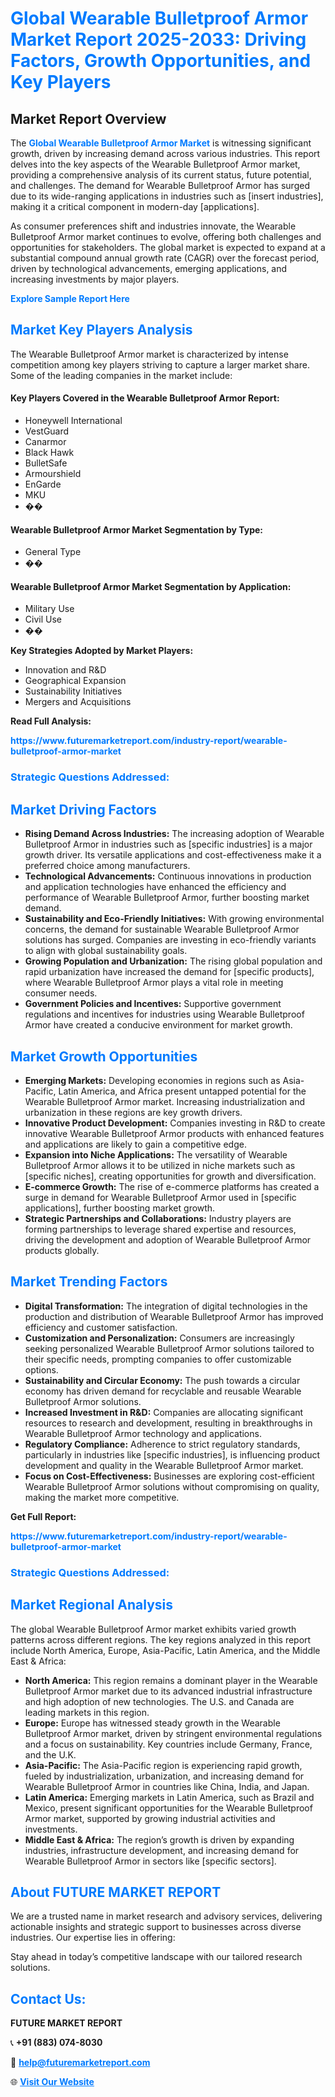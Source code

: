 <h1 style="color: #007BFF;">Global Wearable Bulletproof Armor Market Report 2025-2033: Driving Factors, Growth Opportunities, and Key Players</h1>

<section id="overview">
<h2>Market Report Overview</h2>
<p>The <a href="https://www.futuremarketreport.com/industry-report/wearable-bulletproof-armor-market" style="color: #007BFF; text-decoration: none;"><strong>Global Wearable Bulletproof Armor Market</strong></a> is witnessing significant growth, driven by increasing demand across various industries. This report delves into the key aspects of the Wearable Bulletproof Armor market, providing a comprehensive analysis of its current status, future potential, and challenges. The demand for Wearable Bulletproof Armor has surged due to its wide-ranging applications in industries such as [insert industries], making it a critical component in modern-day [applications].</p>
<p>As consumer preferences shift and industries innovate, the Wearable Bulletproof Armor market continues to evolve, offering both challenges and opportunities for stakeholders. The global market is expected to expand at a substantial compound annual growth rate (CAGR) over the forecast period, driven by technological advancements, emerging applications, and increasing investments by major players.</p>
</section>

<section id="overview">
<p><a href="https://www.futuremarketreport.com/request-sample/reportId=113770" style="color: #007BFF; text-decoration: none;"><strong>Explore Sample Report Here</strong></a></p>
</section>

<section id="key-players">
<h2 style="color: #007BFF;">Market Key Players Analysis</h2>
<p>The Wearable Bulletproof Armor market is characterized by intense competition among key players striving to capture a larger market share. Some of the leading companies in the market include:</p>
<h4>Key Players Covered in the Wearable Bulletproof Armor Report:</h4>
<ul><li>Honeywell International</li><li>VestGuard</li><li>Canarmor</li><li>Black Hawk</li><li>BulletSafe</li><li>Armourshield</li><li>EnGarde</li><li>MKU</li><li>��</li></ul>
<h4>Wearable Bulletproof Armor Market Segmentation by Type:</h4>
<ul><li>General Type</li><li>��</li></ul>

<h4>Wearable Bulletproof Armor Market Segmentation by Application:</h4>
<ul><li>Military Use</li><li>Civil Use</li><li>��</li></ul>
<p><strong>Key Strategies Adopted by Market Players:</strong></p>
<ul>
<li>Innovation and R&D</li>
<li>Geographical Expansion</li>
<li>Sustainability Initiatives</li>
<li>Mergers and Acquisitions</li>
</ul>
</section>

<section>
<p><strong>Read Full Analysis: </strong></p><a href="https://www.futuremarketreport.com/industry-report/wearable-bulletproof-armor-market" style="color: #007BFF; text-decoration: none;"><strong>https://www.futuremarketreport.com/industry-report/wearable-bulletproof-armor-market</strong></a>
<h3 style="color: #007BFF;">Strategic Questions Addressed:</h3>
</section>

<section id="driving-factors">
<h2 style="color: #007BFF;">Market Driving Factors</h2>
<ul>
<li><strong>Rising Demand Across Industries:</strong> The increasing adoption of Wearable Bulletproof Armor in industries such as [specific industries] is a major growth driver. Its versatile applications and cost-effectiveness make it a preferred choice among manufacturers.</li>
<li><strong>Technological Advancements:</strong> Continuous innovations in production and application technologies have enhanced the efficiency and performance of Wearable Bulletproof Armor, further boosting market demand.</li>
<li><strong>Sustainability and Eco-Friendly Initiatives:</strong> With growing environmental concerns, the demand for sustainable Wearable Bulletproof Armor solutions has surged. Companies are investing in eco-friendly variants to align with global sustainability goals.</li>
<li><strong>Growing Population and Urbanization:</strong> The rising global population and rapid urbanization have increased the demand for [specific products], where Wearable Bulletproof Armor plays a vital role in meeting consumer needs.</li>
<li><strong>Government Policies and Incentives:</strong> Supportive government regulations and incentives for industries using Wearable Bulletproof Armor have created a conducive environment for market growth.</li>
</ul>
</section>

<section id="growth-opportunities">
<h2 style="color: #007BFF;">Market Growth Opportunities</h2>
<ul>
<li><strong>Emerging Markets:</strong> Developing economies in regions such as Asia-Pacific, Latin America, and Africa present untapped potential for the Wearable Bulletproof Armor market. Increasing industrialization and urbanization in these regions are key growth drivers.</li>
<li><strong>Innovative Product Development:</strong> Companies investing in R&D to create innovative Wearable Bulletproof Armor products with enhanced features and applications are likely to gain a competitive edge.</li>
<li><strong>Expansion into Niche Applications:</strong> The versatility of Wearable Bulletproof Armor allows it to be utilized in niche markets such as [specific niches], creating opportunities for growth and diversification.</li>
<li><strong>E-commerce Growth:</strong> The rise of e-commerce platforms has created a surge in demand for Wearable Bulletproof Armor used in [specific applications], further boosting market growth.</li>
<li><strong>Strategic Partnerships and Collaborations:</strong> Industry players are forming partnerships to leverage shared expertise and resources, driving the development and adoption of Wearable Bulletproof Armor products globally.</li>
</ul>
</section>

<section id="trending-factors">
<h2 style="color: #007BFF;">Market Trending Factors</h2>
<ul>
<li><strong>Digital Transformation:</strong> The integration of digital technologies in the production and distribution of Wearable Bulletproof Armor has improved efficiency and customer satisfaction.</li>
<li><strong>Customization and Personalization:</strong> Consumers are increasingly seeking personalized Wearable Bulletproof Armor solutions tailored to their specific needs, prompting companies to offer customizable options.</li>
<li><strong>Sustainability and Circular Economy:</strong> The push towards a circular economy has driven demand for recyclable and reusable Wearable Bulletproof Armor solutions.</li>
<li><strong>Increased Investment in R&D:</strong> Companies are allocating significant resources to research and development, resulting in breakthroughs in Wearable Bulletproof Armor technology and applications.</li>
<li><strong>Regulatory Compliance:</strong> Adherence to strict regulatory standards, particularly in industries like [specific industries], is influencing product development and quality in the Wearable Bulletproof Armor market.</li>
<li><strong>Focus on Cost-Effectiveness:</strong> Businesses are exploring cost-efficient Wearable Bulletproof Armor solutions without compromising on quality, making the market more competitive.</li>
</ul>
</section>

<section>
<p><strong>Get Full Report: </strong></p><a href="https://www.futuremarketreport.com/industry-report/wearable-bulletproof-armor-market" style="color: #007BFF; text-decoration: none;"><strong>https://www.futuremarketreport.com/industry-report/wearable-bulletproof-armor-market</strong></a>
<h3 style="color: #007BFF;">Strategic Questions Addressed:</h3>
</section>


<section id="regional-analysis">
<h2 style="color: #007BFF;">Market Regional Analysis</h2>
<p>The global Wearable Bulletproof Armor market exhibits varied growth patterns across different regions. The key regions analyzed in this report include North America, Europe, Asia-Pacific, Latin America, and the Middle East & Africa:</p>
<ul>
<li><strong>North America:</strong> This region remains a dominant player in the Wearable Bulletproof Armor market due to its advanced industrial infrastructure and high adoption of new technologies. The U.S. and Canada are leading markets in this region.</li>
<li><strong>Europe:</strong> Europe has witnessed steady growth in the Wearable Bulletproof Armor market, driven by stringent environmental regulations and a focus on sustainability. Key countries include Germany, France, and the U.K.</li>
<li><strong>Asia-Pacific:</strong> The Asia-Pacific region is experiencing rapid growth, fueled by industrialization, urbanization, and increasing demand for Wearable Bulletproof Armor in countries like China, India, and Japan.</li>
<li><strong>Latin America:</strong> Emerging markets in Latin America, such as Brazil and Mexico, present significant opportunities for the Wearable Bulletproof Armor market, supported by growing industrial activities and investments.</li>
<li><strong>Middle East & Africa:</strong> The region’s growth is driven by expanding industries, infrastructure development, and increasing demand for Wearable Bulletproof Armor in sectors like [specific sectors].</li>
</ul>
</section>

<footer>
<h2 style="color: #007BFF;">About FUTURE MARKET REPORT</h2>
<p>We are a trusted name in market research and advisory services, delivering actionable insights and strategic support to businesses across diverse industries. Our expertise lies in offering:</p>

<p>Stay ahead in today’s competitive landscape with our tailored research solutions.</p>

<h2 style="color: #007BFF;">Contact Us:</h2>
<p><strong>FUTURE MARKET REPORT</strong></p>
<p>📞 <strong>+91 (883) 074-8030</strong></p>
<p>📧 <strong><a href="mailto:help@futuremarketreport.com" style="color: #007BFF;">help@futuremarketreport.com</a></strong></p>
<p>🌐 <strong><a href="https://www.futuremarketreport.com/" style="color: #007BFF;">Visit Our Website</a></strong></p>
</footer>